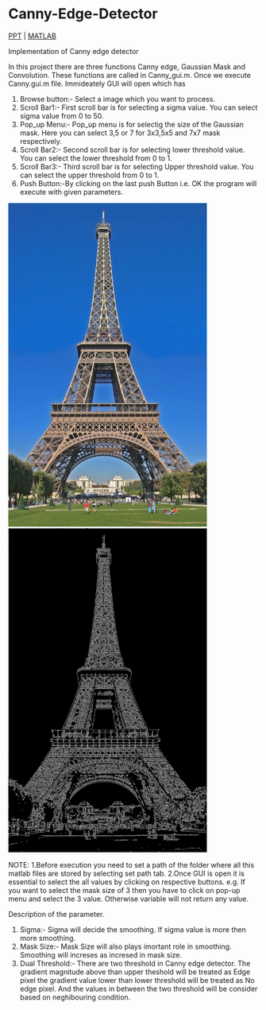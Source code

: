 # Canny-Edge-Detector
[PPT](https://github.com/ushasi/Canny-Edge-Detector/blob/master/CANNY_EDGE.pdf) | [MATLAB](https://www.mathworks.com/products/matlab.html)

Implementation of Canny edge detector

In this project there are three functions Canny edge, Gaussian Mask and Convolution. These functions are called in Canny_gui.m.
Once we execute Canny.gui.m file. Immideately GUI will open which has 

1. Browse button:- Select a image which you want to process.
2. Scroll Bar1:- First scroll bar is for selecting a sigma value. You can select sigma value from 0 to 50.
3. Pop_up Menu:- Pop_up menu is for selectig the size of the Gaussian mask. Here you can select 3,5 or 7 for 3x3,5x5 and 7x7 mask respectively.
4. Scroll Bar2:- Second scroll bar is for selecting lower threshold value. You can select the lower threshold from 0 to 1.
5. Scroll Bar3:- Third scroll bar is for selecting Upper threshold value. You can select the upper threshold from 0 to 1.
6. Push Button:-By clicking on the last push Button i.e. OK the program will execute with given parameters.

<img src=Eiffel.jpg alt="Canny edge detector" width="400"><img src=Canny.jpg alt="Canny edge detector" width="400">

NOTE:
1.Before execution you need to set a path of the folder where all this matlab files are stored by selecting set path tab.
2.Once GUI is open it is essential to select the all values by clicking on respective buttons. e.g. If you want to select the mask size of 3 then you have to click on pop-up menu and select the 3 value. Otherwise variable will not return any value.


Description of the parameter.
1. Sigma:- Sigma will decide the smoothing. If sigma value is more then more smoothing.
2. Mask Size:- Mask Size will also plays imortant role in smoothing. Smoothing will increses as incresed in mask size.
3. Dual Threshold:- There are two threshold in Canny edge detector. The gradient magnitude above than upper theshold will be treated as Edge pixel the gradient value lower than lower threshold will be treated as No edge pixel. And the values in between the two threshold will be consider based on neghibouring condition. 


